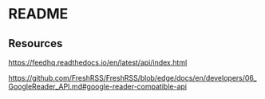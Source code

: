 # README

## Resources

https://feedhq.readthedocs.io/en/latest/api/index.html

https://github.com/FreshRSS/FreshRSS/blob/edge/docs/en/developers/06_GoogleReader_API.md#google-reader-compatible-api